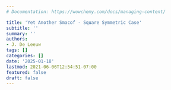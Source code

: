 ```yaml
---
# Documentation: https://wowchemy.com/docs/managing-content/

title: 'Yet Another Smacof - Square Symmetric Case'
subtitle: ''
summary: ''
authors:
- J. De Leeuw
tags: []
categories: []
date: '2025-01-18'
lastmod: 2021-06-06T12:54:51-07:00
featured: false
draft: false
---
```



